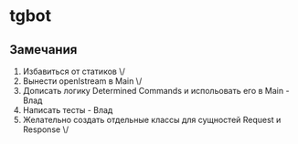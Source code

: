 # tgbot
## Замечания
1. Избавиться от статиков \\\/
2. Вынести openIstream в Main \\\/
3. Дописать логику Determined Commands и испольовать его в Main - Влад
4. Написать тесты - Влад
5. Желательно создать отдельные классы для сущностей Request и Response \\\/
